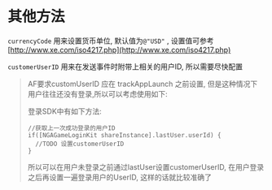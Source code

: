 # 其他方法

`currencyCode` 用来设置货币单位, 默认值为`@"USD"` , 设置值可参考 [http://www.xe.com/iso4217.php](http://www.xe.com/iso4217.php)

`customerUserID` 用来在发送事件时附带上相关的用户ID, 所以需要尽快配置

> AF要求customUserID 应在 trackAppLaunch 之前设置, 但是这种情况下用户往往还没有登录,所以可以考虑使用如下:
>
> 登录SDK中有如下方法:
>
> ```text
> //获取上一次成功登录的用户ID
> if([NGAGameLoginKit shareInstance].lastUser.userId) {
>   //TODO 设置customerUserID
> }
> ```
>
> 所以可以在用户未登录之前通过lastUser设置customerUserID, 在用户登录之后再设置一遍登录用户的UserID, 这样的话就比较准确了

